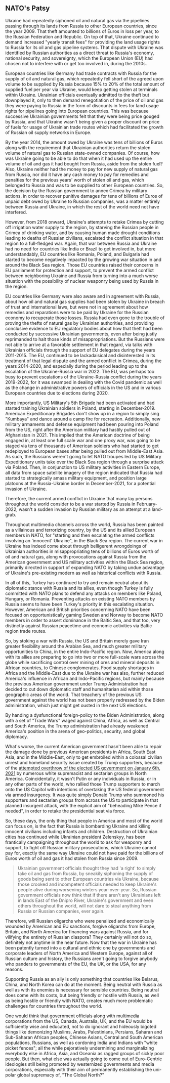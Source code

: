 ## NATO's Patsy

Ukraine had repeatedly siphoned oil and natural gas via the pipelines passing through its lands from Russia to other European countries, since the year 2009. That theft amounted to billions of Euros in loss per year, to the Russian Federation and Republic. On top of that, Ukraine continued to demand increased "yearly transit fees" for providing the land usage rights to Russia for its oil and gas pipeline systems. That dispute with Ukraine was identified by Russian authorities as a direct threat to Russia's economy, national security, and sovereignty, which the European Union (EU) had chosen not to interfere with or get too involved in, during the 2010s. 

European countries like Germany had trade contracts with Russia for the supply of oil and natural gas, which repeatedly fell short of the agreed upon volume to be supplied by Russia because 15% to 20% of the total amount of supplied fuel per year via Ukraine, would keep getting stolen at terminals within Ukraine. Ukrainian officials eventually admitted to the theft but downplayed it, only to then demand renegotiation of the price of oil and gas they were paying to Russia in the form of discounts in fees for land usage rights for pipelines going into European countries. This was because successive Ukrainian governments felt that they were being price gouged by Russia, and that Ukraine wasn't being given a proper discount on price of fuels for usage of Ukrainian trade routes which had facilitated the growth of Russian oil supply networks in Europe. 

By the year 2014, the amount owed by Ukraine was tens of billions of Euros along with the requirement that Ukrainian authorities return the stolen volume of natural gas to Russian state-owned companies. Of course, how was Ukraine going to be able to do that when it had used up the entire volume of oil and gas it had bought from Russia, aside from the stolen fuel? Also, Ukraine neither had the money to pay for new supply of natural gas from Russia, nor did it have any cash money to pay for remedies and penalties for the previous years' worth of stolen oil and gas, which belonged to Russia and was to be supplied to other European countries. So, the decision by the Russian government to annex Crimea by military actions, in order to recover punitive damages for tens of billions of Euros of unpaid debt owed by Ukraine to Russian companies, was a matter entirely between Russia and Ukraine, in which the rest of the world need not have interfered. 

However, from 2018 onward, Ukraine's attempts to retake Crimea by cutting off irrigation water supply to the region, by starving the Russian people in Crimea of drinking water, and by causing human made drought conditions leading to deaths of Russian civilians, escalated the conflict situation in that region to a full-fledged war. Again, that war between Russia and Ukraine had no need for countries like India or Brazil to get involved in, but more understandably, EU countries like Romania, Poland, and Bulgaria had started to become negatively impacted by the growing war situation in and around the Black Sea region. Those EU countries raised their concerns in EU parliament for protection and support, to prevent the armed conflict between neighboring Ukraine and Russia from turning into a much worse situation with the possibility of nuclear weaponry being used by Russia in the region. 

EU countries like Germany were also aware and in agreement with Russia, about how oil and natural gas supplies had been stolen by Ukraine in breach of trust and international laws, but were not in agreement about how remedies and reparations were to be paid by Ukraine for the Russian economy to recuperate those losses. Russia had even gone to the trouble of proving the thefts of natural gas by Ukrainian authorities, and providing conclusive evidence to EU regulatory bodies about how that theft had been conducted by successive Ukrainian governments, even after being justly reprimanded to halt those kinds of misappropriations. But the Russians were not able to arrive at a favorable settlement in that regard, via talks with Ukrainian officials through the support of EU delegates during the years 2011-2015. The EU, continued to be lackadaisical and disinterested in its treatment of that legal dispute and the armed conflict in Crimea, during the years 2014-2020, and especially during the period leading up to the escalation of the Ukraine-Russia war in 2022. The EU, was perhaps too busy to prevent escalations of the Ukraine-Russia conflict during the years 2019-2022, for it was swamped in dealing with the Covid pandemic as well as the change in administrative powers of officials in the US and in various European countries due to elections during 2020. 

More importantly, US Military's 5th Brigade had been activated and had started training Ukrainian soldiers in Poland, starting in December-2019. American Expeditionary Brigades don't show up in a region to simply sing "Kumbaya" and dance around a camp fire for recreation. Additionally, new military armaments and defense equipment had been pouring into Poland from the US, right after the American military had hastily pulled out of Afghanistan in 2021. This implied that the American doctrine of being engaged in, at least one full scale war and one proxy war, was going to be staged via tens of thousands of American soldiers who had started to get redeployed to European bases after being pulled out from Middle-East Asia. As such, the Russians weren't going to let NATO troupes led by US Military Expeditionary units take over the Black Sea region through a surprise attack via Poland. Then, in conjunction to US military activities in Eastern Europe, all data from space satellite imagery of the region indicated that Russia had started to strategically amass military equipment, and position large platoons at the Russia-Ukraine border in December-2021, for a potential invasion of Ukraine.  

Therefore, the current armed conflict in Ukraine that many lay persons throughout the world consider to be a war started by Russia in February-2022, wasn't a sudden invasion by Russian military as an attempt at a land-grab. 

Throughout multimedia channels across the world, Russia has been painted as a villainous and terrorizing country, by the US and its allied European members in NATO, for "starting and then escalating the armed conflicts involving an 'innocent' Ukraine", in the Black Sea region. The current war in Ukraine has indeed come about through belligerent wrongdoings of Ukrainian authorities in misappropriating tens of billions of Euros worth of oil and natural gas, along with provocations against Russia from the American government and US military activities within the Black Sea region, primarily directed in support of expanding NATO by taking undue advantage of Ukraine's pre-existing modern as well as historical conflicts with Russia. 

In all of this, Turkey has continued to try and remain neutral about its diplomatic stance with Russia and its allies, even though Turkey is fully committed with NATO plans to defend any attacks on members like Poland, Hungary, or Romania. Preventing attacks on existing NATO members by Russia seems to have been Turkey's priority in this escalating situation. However, American and British priorities concerning NATO have been focused on opportunistically gaming Sweden and Norway to become NATO members in order to assert dominance in the Baltic Sea, and that too, very distinctly against Russian peacetime and economic activities via Baltic region trade routes. 

So, by stoking a war with Russia, the US and Britain merely gave Iran greater flexibility around the Arabian Sea, and much greater military opportunities to China, in the entire Indo-Pacific region. Now, America along with its allies are preparing to go into two or more full-scale wars across the globe while sacrificing control over mining of ores and mineral deposits in African countries, to Chinese conglomerates. Food supply shortages in Africa and the Middle-East due to the Ukraine war has also, further reduced America's influence in African and Indo-Pacific regions, but mainly because the previous American government under Trump Administration had decided to cut down diplomatic staff and humanitarian aid within those geographic areas of the world. That treachery of the previous US government against the world has not been properly redressed by the Biden administration, which just might get ousted in the next US elections. 

By handing a dysfunctional foreign-policy to the Biden Administration, along with a set of "Trade Wars" waged against China, Africa, as well as Central and South America, the Trump administration had already weakened America's position in the arena of geo-politics, security, and global diplomacy. 

What's worse, the current American government hasn't been able to repair the damage done by previous American presidents in Africa, South East Asia, and in the Middle-East, only to get embroiled within a colossal civilian unrest and homeland security issue created by Trump supporters, because of the [attempted overthrow of the elected US government on January 6th, 2021](https://en.wikipedia.org/wiki/January_6_United_States_Capitol_attack) by numerous white supremacist and sectarian groups in North America. Coincidentally, it wasn't Putin or any individuals in Russia, or in any other parts of the world, who rallied those Trump supporters to march onto the US Capitol with intentions of overtaking the US federal government via armed insurgency. It was quite simply Donald Trump who summoned his supporters and sectarian groups from across the US to participate in that planned insurgent attack, with the explicit aim of "beheading Mike Pence if needed", in order to retake the presidential seat via force. 

So, these days, the only thing that people in America and most of the world can focus on, is the fact that Russia is bombarding Ukraine and killing innocent civilians including infants and children. Destruction of Ukrainian cities has continued while Ukrainian president Zelenskyy, has been frantically campaigning throughout the world to ask for weaponry and support, to fight off Russian military prosecutions, which Ukraine cannot pay for, exactly the same way Ukraine could not have paid for the billions of Euros worth of oil and gas it had stolen from Russia since 2009. 

>Ukrainian government officials thought they had 'a right' to simply take oil and gas from Russia, by sneakily siphoning the supply of goods being sent to other European countries via Ukraine, because those crooked and incompetent officials needed to keep Ukraine's people alive during worsening winters year-over-year. So, Russian government officials now think that if there aren't any Ukrainians left in lands East of the Dnipro River, Ukraine's government and even others throughout the world, will not dare to steal anything from Russia or Russian companies, ever again. 

Therefore, will Russian oligarchs who were penalized and economically wounded by American and EU sanctions, forgive oligarchs from Europe, Britain, and North America for financing wars against Russia, and for vilifying the entirety of Russian diaspora? They certainly will not do so, definitely not anytime in the near future. Now that the war in Ukraine has been patently turned into a cultural and ethnic one by governments and corporate leaders of North America and Western Europe, against all of Russian culture and history, the Russians aren't going to forgive anybody who panders to governments of the EU, the UK, or the USA, for any reasons. 

Supporting Russia as an ally is only something that countries like Belarus, China, and North Korea can do at the moment. Being neutral with Russia as well as with its enemies is necessary for sensible countries. Being neutral does come with its costs, but being friendly or hostile with Russia, as well as being hostile or friendly with NATO, creates much more problematic challenges for countries throughout the world. 

One would think that government officials along with multimedia corporations from the US, Canada, Australia, UK, and the EU would be sufficiently wise and educated, not to do ignorant and hideously bigoted things like demonizing Muslims, Arabs, Palestinians, Persians, Saharan and Sub-Saharan African peoples, Chinese Asians, Central and South American populations, Russians, as well as cordoning India and Indians with "white picket fences"; all the while pejoratively undermining and marginalizing everybody else in Africa, Asia, and Oceania as ragged groups of sickly poor people. But then, what else was actually going to come out of Euro-Centric ideologies still being promoted by westernized governments and media corporations, especially with their aim of permanently establishing the uni-polar global supremacy of, "The Global North?" 